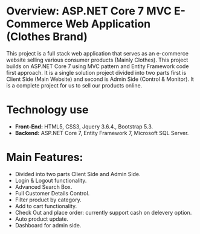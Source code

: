 # Overview: ASP.NET Core 7 MVC E-Commerce Web Application (Clothes Brand)
This project is a full stack web application that serves as an e-commerce website selling various consumer products (Mainly Clothes). This project builds on ASP.NET Core 7 using MVC pattern and  Entity Framework code first approach. It is a single solution project divided into two parts first is Client Side (Main Website) and second is Admin Side (Control & Monitor). It is a complete project for us to sell our products online.

# Technology use
* **Front-End:** HTML5, CSS3, Jquery 3.6.4., Bootstrap 5.3.
* **Backend:** ASP.NET Core 7, Entity Framework 7, Microsoft SQL Server.


# Main Features:
* Divided into two parts Client Side and Admin Side.
* Login & Logout functionality.
* Advanced Search Box.
* Full Customer Details Control.
* Filter product by category.
* Add to cart functionality.
* Check Out and place order: currently support cash on delevery option.
* Auto product update.
* Dashboard for admin side.
